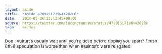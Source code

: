```yaml
---
layout: aside
title:  "Aside 470915171964428288"
date:   2014-05-26T13:12:45+00:00
source: https://twitter.com/incongruousm/status/470915171964428288
tags:   asides
---
```


Don't vultures usually wait until you're dead before ripping you apart? Finish 8th &amp; speculation is worse than when #saintsfc were relegated